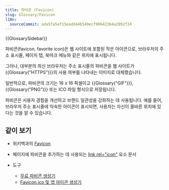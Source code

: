 ```yaml
---
title: 파비콘 (Favicon)
slug: Glossary/Favicon
l10n:
  sourceCommit: ada5fa5ef15eadd44b549ecf906423b4a2092f34
---
```


{{GlossarySidebar}}

파비콘(favicon, favorite icon)은 웹 사이트에 포함된 작은 아이콘으로, 브라우저의 주소 표시줄, 페이지 탭, 북마크 메뉴와 같은 위치에 표시됩니다.

그러나, 대부분의 최신 브라우저는 주소 표시줄의 파비콘을 웹 사이트가 {{Glossary("HTTPS")}}의 사용 여부를 나타내는 이미지로 대체했습니다.

일반적으로, 파비콘의 크기는 16 x 16 픽셀이고 {{Glossary("GIF")}}, {{Glossary("PNG")}} 또는 ICO 파일 형식으로 저장됩니다.

파비콘은 사용자 경험을 개선하고 브랜드 일관성을 강화하는 데 사용됩니다. 예를 들어, 브라우저 주소 표시줄에 익숙한 아이콘이 표시되면, 사용자는 자신이 올바른 위치에 있다는 것을 알 수 있습니다.

## 같이 보기

- 위키백과의 [Favicon](https://en.wikipedia.org/wiki/Favicon)
- 페이지에 파비콘을 추가하는 데 사용되는 [link rel="icon"](/ko/docs/Web/HTML/Reference/Attributes/rel#icon) 요소 문서
- 도구

  - [무료 파비콘 생성기](https://favicon.io/)
  - [Favicon.ico 및 앱 아이콘 생성기](https://www.favicon-generator.org/)
